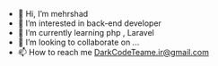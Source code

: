 - 👋 Hi, I’m mehrshad
- 👀 I’m interested in back-end developer
- 🌱 I’m currently learning php , Laravel
- 💞️ I’m looking to collaborate on ...
- 📫 How to reach me DarkCodeTeame.ir@gmail.com

<!---
DarkCodeTeam/DarkCodeTeam is a ✨ special ✨ repository because its `README.md` (this file) appears on your GitHub profile.
You can click the Preview link to take a look at your changes.
--->
